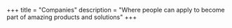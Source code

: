 +++
title = "Companies"
description = "Where people can apply to become part of amazing products and solutions"
+++